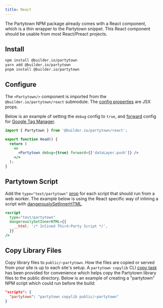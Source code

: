 ```yaml
---
title: React
---
```


The Partytown NPM package already comes with a React component, which is a thin wrapper to the Partytown snippet. This React component should be usable from most React/Preact projects.

## Install

```bash
npm install @builder.io/partytown
yarn add @builder.io/partytown
pnpm install @builder.io/partytown
```

## Configure

The `<Partytown/>` component is imported from the `@builder.io/partytown/react` submodule. The [config properties](/configuration) are JSX props.

Below is an example of setting the `debug` config to `true`, and [forward](/forwarding-events) config for [Google Tag Manager](/google-tag-manager).

```jsx
import { Partytown } from '@builder.io/partytown/react';

export function Head() {
  return (
    <>
      <Partytown debug={true} forward={['dataLayer.push']} />
    </>
  );
}
```

## Partytown Script

Add the `type="text/partytown"` [prop](/partytown-scripts) for each script that should run from a web worker. The example below is using the React specific way of inlining a script with [dangerouslySetInnerHTML](https://react.dev/reference/react-dom/components/common#dangerously-setting-the-inner-html).

```jsx
<script
  type="text/partytown"
  dangerouslySetInnerHTML={{
    __html: '/* Inlined Third-Party Script */',
  }}
/>
```

## Copy Library Files

Copy library files to `public/~partytown`. How the files are copied or served from your site is up to each site's setup. A `partytown copylib` CLI [copy task](/copy-library-files) has been provided for convenience which helps copy the Partytown library files to the public directory. Below is an example of creating a "partytown" NPM script which could run before the build:

```json
"scripts": {
  "partytown": "partytown copylib public/~partytown"
}
```
